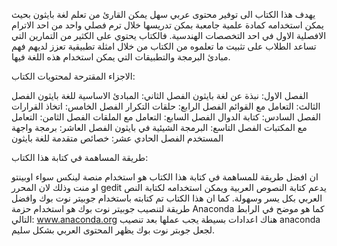 يهدف هذا الكتاب الى توفير محتوى عربي سهل يمكن القارئ من تعلم لغة بايثون بحيث يمكن استخدامه كمادة علمية جامعبة بمكن تدريسها خلال ترم فصلي واحد من احد الاترام الافصلية الاول في احد التخصصات الهندسية. فالكتاب يحتوي على الكثير من التمارين التي تساعد الطلاب على تثبيت ما تعلموه من الكتاب من خلال امثلة تطبيقية تعزز لديهم فهم مبادئ البرمجة والتطبيقات التي يمكن استخدام هذه اللغة فيها.

الاجزاء المقترحة لمحتويات الكتاب:

الفصل الاول: نبذة عن لغة بايثون
الفصل الثاني: المبادئ الاساسية للغة بايثون
الفصل الثالث: التعامل مع القوائم
الفصل الرابع: حلقات التكرار
الفصل الخامس: اتخاذ القرارات 
الفصل السادس: كتابة الدوال
الفصل السابع: التعامل مع الملقات
الفصل الثامن: التعامل مع المكتبات
الفصل التاسع: البرمجة الشيئية في بايثون
الفصل العاشر: برمجة واجهة المستخدم
الفصل الحادي عشر: خصائص متقدمة للغة بايثون



طريقة المساهمة في كتابة هذا الكتاب:

ان افضل طريقة للمساهمة في كتابة هذا الكتاب هو استخدام منصة لينكس سواء اوبينتو او منت وذلك لان المحرر gedit يدعم كتابة النصوص العربية ويمكن استخدامه لكتابة النص العربي بكل يسر وسهولة. كما ان هذا الكتاب تم كتابته باستخدام جوبيتر نوت بوك وافضل طريقة لتنصيب جوبيتر نوت بوك هو استخدام حزمة Anaconda كما هو موضح في الرابط التالي:
www.anaconda.org
هناك اعدادات بسيطة يجب عملها بعد تنصيب anaconda لجعل جوبتر نوت بوك يظهر المحتوى العربي بشكل سليم. 

